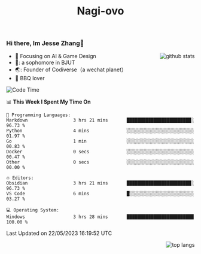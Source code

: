 

<!--
**Nagi-ovo/Nagi-ovo** is a ✨ _special_ ✨ repository because its `README.md` (this file) appears on your GitHub profile.

Here are some ideas to get you started:

- 🔭 I’m currently working on ...
- 🌱 I’m currently learning ...
- 👯 I’m looking to collaborate on ...
- 🤔 I’m looking for help with ...
- 💬 Ask me about ...
- 📫 How to reach me: ...
- 😄 Pronouns: ...
- ⚡ Fun fact: ...
-->
<h1 align="center">Nagi-ovo</h3>


<br />

 ### Hi there, Im Jesse Zhang👋

<img align='right' src="https://github-readme-stats-git-main-nagi-ovo.vercel.app/api?username=Nagi-ovo&count_private=true&show_icons=true&theme=dracula&hide_title=true" alt="github stats" />

- :orange_book: Focusing on AI & Game Design
- 🔬: a sophomore in BJUT
- 🌏: Founder of Codiverse（a wechat planet）
- :meat_on_bone: BBQ lover 


<!--START_SECTION:waka-->
![Code Time](http://img.shields.io/badge/Code%20Time-3%20hrs%2043%20mins-blue)

📊 **This Week I Spent My Time On** 

```text
💬 Programming Languages: 
Markdown                 3 hrs 21 mins       ████████████████████████░   96.73 % 
Python                   4 mins              ░░░░░░░░░░░░░░░░░░░░░░░░░   01.97 % 
Go                       1 min               ░░░░░░░░░░░░░░░░░░░░░░░░░   00.83 % 
Docker                   0 secs              ░░░░░░░░░░░░░░░░░░░░░░░░░   00.47 % 
Other                    0 secs              ░░░░░░░░░░░░░░░░░░░░░░░░░   00.00 % 

🔥 Editors: 
Obsidian                 3 hrs 21 mins       ████████████████████████░   96.73 % 
VS Code                  6 mins              █░░░░░░░░░░░░░░░░░░░░░░░░   03.27 % 

💻 Operating System: 
Windows                  3 hrs 28 mins       █████████████████████████   100.00 % 
```


 Last Updated on 22/05/2023 16:19:52 UTC
<!--END_SECTION:waka-->


<img align='right' src='https://github-readme-stats-git-main-nagi-ovo.vercel.app/api/top-langs/?username=Nagi-ovo&layout=compact' alt='top langs' />
<br />



